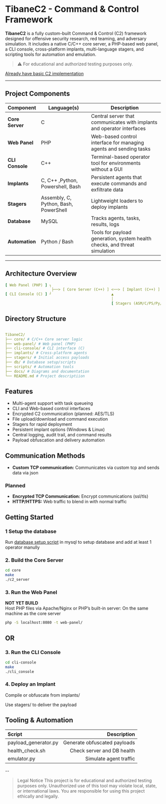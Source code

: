 # TibaneC2 - Command & Control Framework

**TibaneC2** is a fully custom-built Command & Control (C2) framework designed for offensive security research, red teaming, and adversary simulation. It includes a native C/C++ core server, a PHP-based web panel, a CLI console, cross-platform implants, multi-language stagers, and scripting tools for automation and emulation.

> ⚠️ For educational and authorized testing purposes only.

[Already have basic C2 implementation](./BasicC2/README.md) 

---

## Project Components

| Component      | Language(s)                     | Description |
|----------------|----------------------------------|-------------|
| **Core Server** | C                           | Central server that communicates with implants and operator interfaces |
| **Web Panel**   | PHP                              | Web-based control interface for managing agents and sending tasks |
| **CLI Console** | C++                               | Terminal-based operator tool for environments without a GUI |
| **Implants**    | C, C++ ,Python, Powershell, Bash                            | Persistent agents that execute commands and exfiltrate data |
| **Stagers**     | Assembly, C, Python, Bash, PowerShell | Lightweight loaders to deploy implants |
| **Database**    | MySQL              | Tracks agents, tasks, results, logs |
| **Automation**  | Python / Bash                    | Tools for payload generation, system health checks, and threat simulation |

---

## Architecture Overview

```yaml
[ Web Panel (PHP) ] ┐
                     ├──> [ Core Server (C++) ] <──> [ Implant (C++) ]
[ CLI Console (C) ] ┘                           ▲
                                                │
                                                [ Stagers (ASM/C/PS/Py/Bash) ]
```

## Directory Structure
 ```yaml

TibaneC2/
├── core/ # C/C++ Core server logic
├── web-panel/ # Web panel (PHP)
├── cli-console/ # CLI interface (C)
├── implants/ # Cross-platform agents
├── stagers/ # Initial access payloads
├── db/ # Database setup/scripts
├── scripts/ # Automation tools
├── docs/ # Diagrams and documentation
└── README.md # Project descriptiion
 ```

## Features

- Multi-agent support with task queueing
- CLI and Web-based control interfaces
- Encrypted C2 communication (planned: AES/TLS)
- File upload/download and command execution
- Stagers for rapid deployment
- Persistent implant options (Windows & Linux)
- Central logging, audit trail, and command results
- Payload obfuscation and delivery automation


## Communication Methods

- **Custom TCP communication:** Communicates via custom tcp and sends data via json
### Planned
- **Encrypted TCP Communication:** Encrypt communications (ssl/tls)
- **HTTP/HTTPS:** Web traffic to blend in with normal traffic


## Getting Started
### 1 Setup the database
Run [database setup script](./db/setup.sql) in mysql to setup database and add at least 1 operator manully

### 2. Build the Core Server
```bash
cd core
make
./c2_server
```

### 3. Run the Web Panel
**NOT YET BUILD**  
Host PHP files via Apache/Nginx or PHP’s built-in server:
On the same machine as the core server

```bash
php -S localhost:8080 -t web-panel/
```
## OR

### 3. Run the CLI Console

```bash
cd cli-console
make
./cli_console
```

### 4. Deploy an Implant
Compile or obfuscate from implants/

Use stagers/ to deliver the payload

## Tooling & Automation
|Script |Description |
|:---|---:|
|payload_generator.py | Generate obfuscated payloads |
|health_check.sh | Check server and DB health|
|emulator.py |Simulate agent traffic |

-- 

> Legal Notice
> This project is for educational and authorized testing purposes only. Unauthorized use of this tool may violate local, state, or international laws. You are responsible for using this project ethically and legally.

